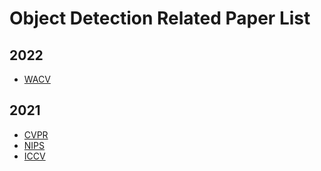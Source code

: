 # Object Detection Related Paper List

## 2022

- [WACV](2022/wacv.md)

## 2021

- [CVPR](2021/cvpr.md)
- [NIPS](2021/nips.md)
- [ICCV](2021/iccv.md)
